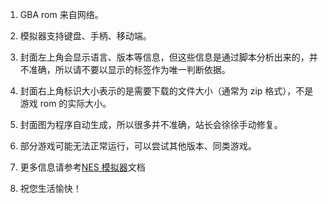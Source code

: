 1. GBA rom 来自网络。

2. 模拟器支持键盘、手柄、移动端。

3. 封面左上角会显示语言、版本等信息，但这些信息是通过脚本分析出来的，并不准确，所以请不要以显示的标签作为唯一判断依据。

4. 封面右上角标识大小表示的是需要下载的文件大小（通常为 zip 格式），不是游戏 rom 的实际大小。

5. 封面图为程序自动生成，所以很多并不准确，站长会徐徐手动修复。

6. 部分游戏可能无法正常运行，可以尝试其他版本、同类游戏。

7. 更多信息请参考[NES 模拟器](./nes)文档

8. 祝您生活愉快！
